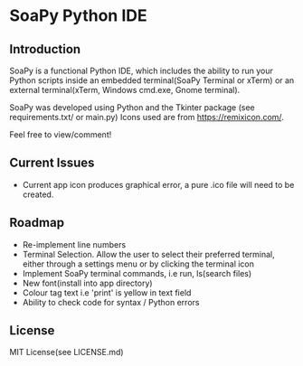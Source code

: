 # SoaPy Python IDE

## Introduction
SoaPy is a functional Python IDE, which includes the ability to run your Python scripts inside an embedded terminal(SoaPy Terminal or xTerm)
or an external terminal(xTerm, Windows cmd.exe, Gnome terminal).

SoaPy was developed using Python and the Tkinter package (see requirements.txt/ or main.py)
Icons used are from https://remixicon.com/.

Feel free to view/comment!

## Current Issues
- Current app icon produces graphical error, a pure .ico file will need to be created.

## Roadmap
- Re-implement line numbers
- Terminal Selection. Allow the user to select their preferred terminal, either through a settings menu or by clicking the terminal icon
- Implement SoaPy terminal commands, i.e run, ls(search files)
- New font(install into app directory)
- Colour tag text i.e 'print' is yellow in text field
- Ability to check code for syntax / Python errors

## License
MIT License(see LICENSE.md)
